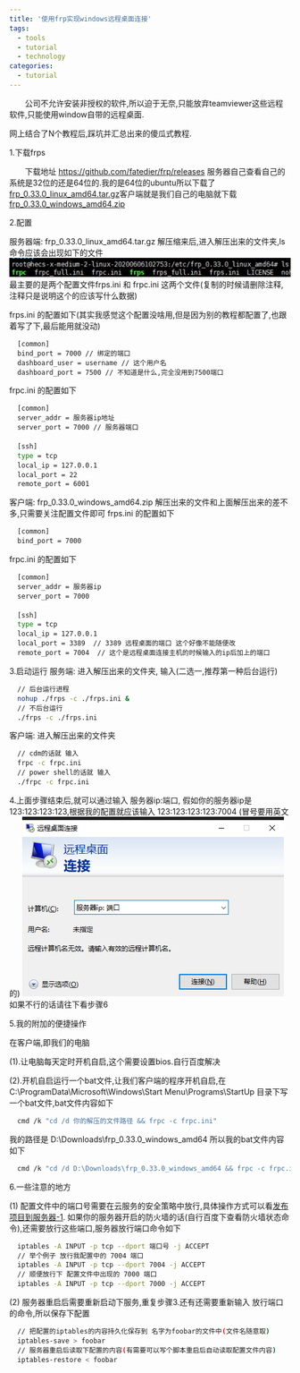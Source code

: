 ```yaml
---
title: '使用frp实现windows远程桌面连接'
tags:
  - tools
  - tutorial
  - technology
categories:
  - tutorial
---
```

&emsp;&emsp;公司不允许安装非授权的软件,所以迫于无奈,只能放弃teamviewer这些远程软件,只能使用window自带的远程桌面.


网上结合了N个教程后,踩坑并汇总出来的傻瓜式教程.

1.下载frps 

&emsp;&emsp;下载地址 https://github.com/fatedier/frp/releases
服务器自己查看自己的系统是32位的还是64位的.我的是64位的ubuntu所以下载了[frp_0.33.0_linux_amd64.tar.gz](https://github-production-release-asset-2e65be.s3.amazonaws.com/48378947/03a3af00-88ad-11ea-91e9-21b33a8d8ff6?X-Amz-Algorithm=AWS4-HMAC-SHA256&X-Amz-Credential=AKIAIWNJYAX4CSVEH53A%2F20200610%2Fus-east-1%2Fs3%2Faws4_request&X-Amz-Date=20200610T125729Z&X-Amz-Expires=300&X-Amz-Signature=93b7ae7f061249fa0ccfbbae17fa2b1d738a14a34cc5814d0cfcc310fd4c9851&X-Amz-SignedHeaders=host&actor_id=46650314&repo_id=48378947&response-content-disposition=attachment%3B%20filename%3Dfrp_0.33.0_linux_amd64.tar.gz&response-content-type=application%2Foctet-stream)客户端就是我们自己的电脑就下载[frp_0.33.0_windows_amd64.zip](https://github-production-release-asset-2e65be.s3.amazonaws.com/48378947/6137fb80-88ad-11ea-8bce-d161b9764100?X-Amz-Algorithm=AWS4-HMAC-SHA256&X-Amz-Credential=AKIAIWNJYAX4CSVEH53A%2F20200609%2Fus-east-1%2Fs3%2Faws4_request&X-Amz-Date=20200609T125432Z&X-Amz-Expires=300&X-Amz-Signature=6e530f9428d7628becf44347cbe0f5b9bbf68d92c98dfe3a8f7c085d636e9dd4&X-Amz-SignedHeaders=host&actor_id=46650314&repo_id=48378947&response-content-disposition=attachment%3B%20filename%3Dfrp_0.33.0_windows_amd64.zip&response-content-type=application%2Foctet-stream)

2.配置

服务器端: frp_0.33.0_linux_amd64.tar.gz 解压缩来后,进入解压出来的文件夹,ls 命令应该会出现如下的文件
![avatar](/assets/img/2020/06-09/2020-06-09.png)
最主要的是两个配置文件frps.ini 和 frpc.ini 这两个文件(复制的时候请删除注释,注释只是说明这个的应该写什么数据)

frps.ini 的配置如下(其实我感觉这个配置没啥用,但是因为别的教程都配置了,也跟着写了下,最后能用就没动)
```bash 
  [common]
  bind_port = 7000 // 绑定的端口
  dashboard_user = username // 这个用户名
  dashboard_port = 7500 // 不知道是什么,完全没用到7500端口
```
frpc.ini 的配置如下
```bash 
  [common]
  server_addr = 服务器ip地址 
  server_port = 7000 // 服务器端口

  [ssh]
  type = tcp
  local_ip = 127.0.0.1
  local_port = 22
  remote_port = 6001
```
客户端: frp_0.33.0_windows_amd64.zip 解压出来的文件和上面解压出来的差不多,只需要关注配置文件即可
frps.ini 的配置如下
```bash 
  [common]
  bind_port = 7000
```
frpc.ini 的配置如下
```bash 
  [common]
  server_addr = 服务器ip
  server_port = 7000

  [ssh]
  type = tcp
  local_ip = 127.0.0.1
  local_port = 3389  // 3389 远程桌面的端口 这个好像不能随便改
  remote_port = 7004  // 这个是远程桌面连接主机的时候输入的ip后加上的端口
```

3.启动运行
服务端: 进入解压出来的文件夹, 输入(二选一,推荐第一种后台运行)
```bash  
  // 后台运行进程
  nohup ./frps -c ./frps.ini & 
  // 不后台运行
  ./frps -c ./frps.ini
```
  
客户端: 进入解压出来的文件夹
```bash  
  // cdm的话就 输入
  frpc -c frpc.ini
  // power shell的话就 输入
  ./frpc -c frpc.ini
```
4.上面步骤结束后,就可以通过输入 服务器ip:端口, 假如你的服务器ip是 123:123:123:123,根据我的配置就应该输入 123:123:123:123:7004 (冒号要用英文的)
![avatar](/assets/img/2020/06-09/2020-06-09_1.png)
如果不行的话请往下看步骤6

5.我的附加的便捷操作

在客户端,即我们的电脑

(1).让电脑每天定时开机自启,这个需要设置bios.自行百度解决

(2).开机自启运行一个bat文件,让我们客户端的程序开机自启,在
C:\ProgramData\Microsoft\Windows\Start Menu\Programs\StartUp 目录下写一个bat文件,bat文件内容如下
```bash  
  cmd /k "cd /d 你的解压的文件路径 && frpc -c frpc.ini"
```
  我的路径是 D:\Downloads\frp_0.33.0_windows_amd64 所以我的bat文件内容如下
```bash  
  cmd /k "cd /d D:\Downloads\frp_0.33.0_windows_amd64 && frpc -c frpc.ini"  
```
6.一些注意的地方

(1) 配置文件中的端口号需要在云服务的安全策略中放行,具体操作方式可以看[发布项目到服务器-1](/posts/publis-project-to-service-1).
如果你的服务器开启的防火墙的话(自行百度下查看防火墙状态命令),还需要放行这些端口,服务器放行端口命令如下
```bash  
  iptables -A INPUT -p tcp --dport 端口号 -j ACCEPT
  // 举个例子 放行我配置中的 7004 端口
  iptables -A INPUT -p tcp --dport 7004 -j ACCEPT
  // 顺便放行下 配置文件中出现的 7000 端口
  iptables -A INPUT -p tcp --dport 7000 -j ACCEPT
```
(2) 服务器重启后需要重新启动下服务,重复步骤3.还有还需要重新输入 放行端口的命令,所以保存下配置
```bash  
  // 把配置的iptables的内容持久化保存到 名字为foobar的文件中(文件名随意取)
  iptables-save > foobar
  // 服务器重启后读取下配置的内容(有需要可以写个脚本重启后自动读取配置文件内容)
  iptables-restore < foobar
```
